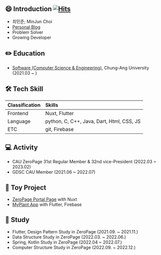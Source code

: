 
## 😄 Introduction  [![Hits](https://hits.seeyoufarm.com/api/count/incr/badge.svg?url=https%3A%2F%2Fgithub.com%2FTheMinJunChoi&count_bg=%23000000&title_bg=%23000000&icon=&icon_color=%23FFFFFF&title=hits&edge_flat=false)](https://hits.seeyoufarm.com)

* 최민준; MinJun Choi
* [Personal Blog](https://minjun.blog/)
* Problem Solver
* Growing Developer
  

## ✏️ Education 

* [Software (Computer Science & Engineering)](https://cse.cau.ac.kr/main.php), Chung-Ang University (2021.03 ~ )



## 🛠️ Tech Skill

| Classification | Skills                               |
| :------------- | :----------------------------------- |
| Frontend       | Nuxt, Flutter                        |
| Language       | python, C, C++, Java, Dart, Html, CSS, JS |
| ETC            | git, Firebase                        |


## 💻 Activity

* CAU ZeroPage 31st Regular Member & 32nd vice-President (2022.03 ~ 2023.02)
* GDSC CAU Member (2021.06 ~ 2022.07)



## 🚀 Toy Project
* [ZeroPage Portal Page](https://github.com/ZeroPage/ZP-portal-page) with Nuxt
* [MyPlant App](https://github.com/minjun0430/MyPlant-Application) with Flutter, Firebase

## 📖 Study
* Flutter, Design Pattern Study in ZeroPage (2021.09. ~ 2021.11.)
* Data Structure Study in ZeroPage (2022.03. ~ 2022.06.)
* Spring, Kotlin Study in ZeroPage (2022.04 ~ 2022.07.)
* Computer Structure Study in ZeroPage (2022.09. ~ 2022.12.)
